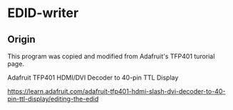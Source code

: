 # EDID-writer

## Origin

This program was copied and modified from Adafruit's TFP401 turorial page.

Adafruit TFP401 HDMI/DVI Decoder to 40-pin TTL Display

https://learn.adafruit.com/adafruit-tfp401-hdmi-slash-dvi-decoder-to-40-pin-ttl-display/editing-the-edid
